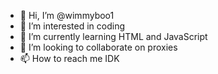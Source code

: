 - 👋 Hi, I’m @wimmyboo1
- 👀 I’m interested in coding
- 🌱 I’m currently learning HTML and JavaScript
- 💞️ I’m looking to collaborate on proxies
- 📫 How to reach me IDK

<!---
wimmyboo1/wimmyboo1 is a ✨ special ✨ repository because its `README.md` (this file) appears on your GitHub profile.
You can click the Preview link to take a look at your changes.
--->
